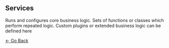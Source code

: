## Services
Runs and configures core business logic. Sets of functions or classes which perform repeated logic. Custom plugins or extended business logic can be defined here

[&larr; Go Back](../README.md#services)